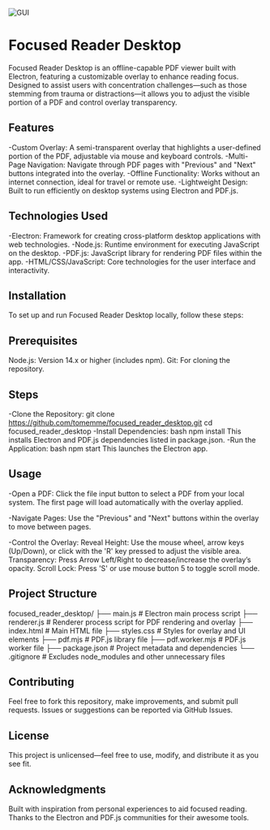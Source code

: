 ![GUI](https://github.com/tomemme/focusedReader/blob/main/Focused%20Reader.png)
# Focused Reader Desktop
Focused Reader Desktop is an offline-capable PDF viewer built with Electron, featuring a customizable overlay to enhance reading focus. Designed to assist users with concentration challenges—such as those stemming from trauma or distractions—it allows you to adjust the visible portion of a PDF and control overlay transparency.

## Features
-Custom Overlay: A semi-transparent overlay that highlights a user-defined portion of the PDF, adjustable via mouse and keyboard controls.
-Multi-Page Navigation: Navigate through PDF pages with "Previous" and "Next" buttons integrated into the overlay.
-Offline Functionality: Works without an internet connection, ideal for travel or remote use.
-Lightweight Design: Built to run efficiently on desktop systems using Electron and PDF.js.

## Technologies Used
-Electron: Framework for creating cross-platform desktop applications with web technologies.
-Node.js: Runtime environment for executing JavaScript on the desktop.
-PDF.js: JavaScript library for rendering PDF files within the app.
-HTML/CSS/JavaScript: Core technologies for the user interface and interactivity.

## Installation
To set up and run Focused Reader Desktop locally, follow these steps:

## Prerequisites
Node.js: Version 14.x or higher (includes npm).
Git: For cloning the repository.

## Steps
-Clone the Repository:
git clone https://github.com/tomemme/focused_reader_desktop.git
cd focused_reader_desktop
-Install Dependencies:
bash
npm install
This installs Electron and PDF.js dependencies listed in package.json.
-Run the Application:
bash
npm start
This launches the Electron app.

## Usage
-Open a PDF:
Click the file input button to select a PDF from your local system.
The first page will load automatically with the overlay applied.

-Navigate Pages:
Use the "Previous" and "Next" buttons within the overlay to move between pages.

-Control the Overlay:
Reveal Height: Use the mouse wheel, arrow keys (Up/Down), or click with the 'R' key pressed to adjust the visible area.
Transparency: Press Arrow Left/Right to decrease/increase the overlay’s opacity.
Scroll Lock: Press 'S' or use mouse button 5 to toggle scroll mode.

## Project Structure
focused_reader_desktop/
├── main.js          # Electron main process script
├── renderer.js      # Renderer process script for PDF rendering and overlay
├── index.html       # Main HTML file
├── styles.css       # Styles for overlay and UI elements
├── pdf.mjs          # PDF.js library file
├── pdf.worker.mjs   # PDF.js worker file
├── package.json     # Project metadata and dependencies
└── .gitignore       # Excludes node_modules and other unnecessary files

## Contributing
Feel free to fork this repository, make improvements, and submit pull requests. Issues or suggestions can be reported via GitHub Issues.
## License
This project is unlicensed—feel free to use, modify, and distribute it as you see fit.
## Acknowledgments
Built with inspiration from personal experiences to aid focused reading.
Thanks to the Electron and PDF.js communities for their awesome tools.

